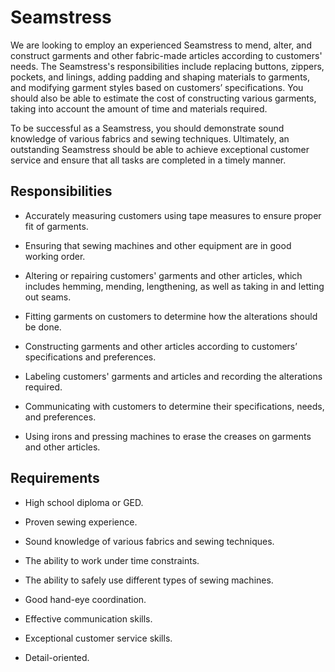 # Seamstress

We are looking to employ an experienced Seamstress to mend, alter, and construct garments and other fabric-made articles according to customers' needs. The Seamstress's responsibilities include replacing buttons, zippers, pockets, and linings, adding padding and shaping materials to garments, and modifying garment styles based on customers’ specifications. You should also be able to estimate the cost of constructing various garments, taking into account the amount of time and materials required.

To be successful as a Seamstress, you should demonstrate sound knowledge of various fabrics and sewing techniques. Ultimately, an outstanding Seamstress should be able to achieve exceptional customer service and ensure that all tasks are completed in a timely manner.

## Responsibilities

* Accurately measuring customers using tape measures to ensure proper fit of garments.

* Ensuring that sewing machines and other equipment are in good working order.

* Altering or repairing customers' garments and other articles, which includes hemming, mending, lengthening, as well as taking in and letting out seams.

* Fitting garments on customers to determine how the alterations should be done.

* Constructing garments and other articles according to customers’ specifications and preferences.

* Labeling customers' garments and articles and recording the alterations required.

* Communicating with customers to determine their specifications, needs, and preferences.

* Using irons and pressing machines to erase the creases on garments and other articles.

## Requirements

* High school diploma or GED.

* Proven sewing experience.

* Sound knowledge of various fabrics and sewing techniques.

* The ability to work under time constraints.

* The ability to safely use different types of sewing machines.

* Good hand-eye coordination.

* Effective communication skills.

* Exceptional customer service skills.

* Detail-oriented.

